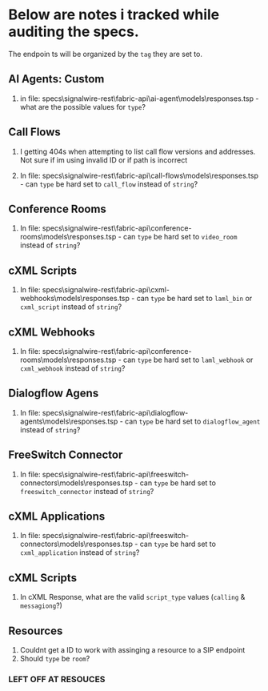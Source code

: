 # Below are notes i tracked while auditing the specs.

The endpoin ts will be organized by the `tag` they are set to.


## AI Agents: Custom


1. in file: specs\signalwire-rest\fabric-api\ai-agent\models\responses.tsp - what are the possible values for `type`?

## Call Flows

1. I getting 404s when attempting to list call flow versions and addresses. Not sure if im using invalid ID or if path is incorrect

2. In file: specs\signalwire-rest\fabric-api\call-flows\models\responses.tsp - can `type` be hard set to `call_flow` instead of `string`?


## Conference Rooms

1. In file: specs\signalwire-rest\fabric-api\conference-rooms\models\responses.tsp - can `type` be hard set to `video_room` instead of `string`?

## cXML Scripts

1. In file: specs\signalwire-rest\fabric-api\cxml-webhooks\models\responses.tsp - can `type` be hard set to `laml_bin` or `cxml_script` instead of `string`?

## cXML Webhooks

1. In file: specs\signalwire-rest\fabric-api\conference-rooms\models\responses.tsp - can `type` be hard set to `laml_webhook` or `cxml_webhook` instead of `string`?

## Dialogflow Agens

1. In file: specs\signalwire-rest\fabric-api\dialogflow-agents\models\responses.tsp - can `type` be hard set to `dialogflow_agent` instead of `string`?

## FreeSwitch Connector

1. In file: specs\signalwire-rest\fabric-api\freeswitch-connectors\models\responses.tsp - can `type` be hard set to `freeswitch_connector` instead of `string`?


## cXML Applications

1. In file: specs\signalwire-rest\fabric-api\freeswitch-connectors\models\responses.tsp - can `type` be hard set to `cxml_application` instead of `string`?


## cXML Scripts

1. In cXML Response, what are the valid `script_type` values (`calling` & `messagiong`?) 

## Resources

1. Couldnt get a ID to work with assinging a resource to a SIP endpoint
2. Should `type` be `room`?

### LEFT OFF AT RESOUCES